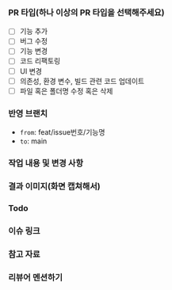 <!--- ## 제목 규칙 --->

<!---`feat(issue 번호) : 기능명` 형태로 작성하세요.--->

### PR 타입(하나 이상의 PR 타입을 선택해주세요)

- [ ] 기능 추가
- [ ] 버그 수정
- [ ] 기능 변경
- [ ] 코드 리팩토링
- [ ] UI 변경
- [ ] 의존성, 환경 변수, 빌드 관련 코드 업데이트
- [ ] 파일 혹은 폴더명 수정 혹은 삭제

### 반영 브랜치

- `from`: feat/issue번호/기능명
- `to`: main

### 작업 내용 및 변경 사항

<!--- 작업 내용을 요약해서 적어주세요 --->
<!--- "어떻게"보다 "무엇"을 "왜" 수정했는지 설명하는 것이 좋습니다. --->

### 결과 이미지(화면 캡쳐해서)

<!--- 구현한 항목 캡쳐해서 올려주세요--->

### Todo

<!--- [ ] 추가로 작업해야 할 사항에 대해 알려주세요--->

### 이슈 링크

<!--- 관련 이슈 번호 연결해주세요 e.g.`#1` --->

### 참고 자료

<!--- 코드 이해에 도움이 되는 자료 및 설명을 추가해주세요 --->

### 리뷰어 멘션하기

<!--- 본인 username 제외하고 PR 날려주세요 --->
